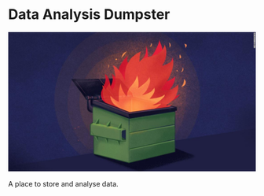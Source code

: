 # Data Analysis Dumpster

![Image Alt Text](./dumpster_fire_logo.jpg)

A place to store and analyse data.